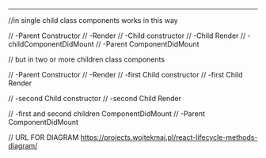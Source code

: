 ---

//in single child class components works in this way

// -Parent Constructor
// -Render
// -Child constructor
// -Child Render
// -childComponentDidMount
// -Parent ComponentDidMount

// but in two or more children class components

// -Parent Constructor
// -Render
// -first Child constructor
// -first Child Render

// -second Child constructor
// -second Child Render

// -first and second children ComponentDidMount
// -Parent ComponentDidMount

// URL FOR DIAGRAM https://projects.wojtekmaj.pl/react-lifecycle-methods-diagram/

